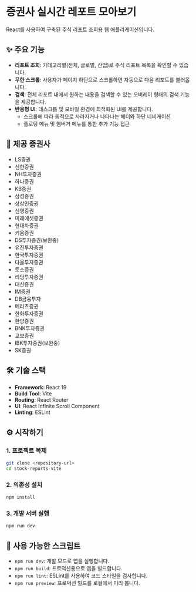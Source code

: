 # 증권사 실시간 레포트 모아보기

React를 사용하여 구축된 주식 리포트 조회용 웹 애플리케이션입니다.

## ✨ 주요 기능

- **리포트 조회**: 카테고리별(전체, 글로벌, 산업)로 주식 리포트 목록을 확인할 수 있습니다.
- **무한 스크롤**: 사용자가 페이지 하단으로 스크롤하면 자동으로 다음 리포트를 불러옵니다.
- **검색**: 전체 리포트 내에서 원하는 내용을 검색할 수 있는 오버레이 형태의 검색 기능을 제공합니다.
- **반응형 UI**: 데스크톱 및 모바일 환경에 최적화된 UI를 제공합니다.
  - 스크롤에 따라 동적으로 사라지거나 나타나는 헤더와 하단 네비게이션
  - 플로팅 메뉴 및 햄버거 메뉴를 통한 추가 기능 접근

## 🏦 제공 증권사

- LS증권
- 신한증권
- NH투자증권
- 하나증권
- KB증권
- 삼성증권
- 상상인증권
- 신영증권
- 미래에셋증권
- 현대차증권
- 키움증권
- DS투자증권(보완중)
- 유진투자증권
- 한국투자증권
- 다올투자증권
- 토스증권
- 리딩투자증권
- 대신증권
- IM증권
- DB금융투자
- 메리츠증권
- 한화투자증권
- 한양증권
- BNK투자증권
- 교보증권
- IBK투자증권(보완중)
- SK증권

## 🛠️ 기술 스택

- **Framework**: React 19
- **Build Tool**: Vite
- **Routing**: React Router
- **UI**: React Infinite Scroll Component
- **Linting**: ESLint

## ⚙️ 시작하기

### 1. 프로젝트 복제

```bash
git clone <repository-url>
cd stock-reports-vite
```

### 2. 의존성 설치

```bash
npm install
```

### 3. 개발 서버 실행

```bash
npm run dev
```

## 📜 사용 가능한 스크립트

- `npm run dev`: 개발 모드로 앱을 실행합니다.
- `npm run build`: 프로덕션용으로 앱을 빌드합니다.
- `npm run lint`: ESLint를 사용하여 코드 스타일을 검사합니다.
- `npm run preview`: 프로덕션 빌드를 로컬에서 미리 봅니다.